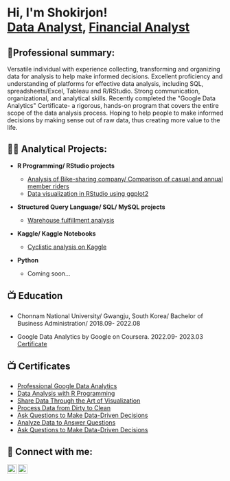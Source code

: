 <h1>Hi, I'm Shokirjon! <br/><a href="https://github.com/miracle99shoh">Data Analyst</a>, <a href="https://www.linkedin.com/in/shokirjon-otamirzaev/">Financial Analyst</a></h1>

<h2>👨‍Professional summary:</h2>
Versatile individual with experience collecting, transforming and organizing data for analysis to help make informed decisions. Excellent proficiency and understanding of platforms for effective data analysis, including SQL, spreadsheets/Excel, Tableau and R/RStudio. 
Strong communication, organizational, and analytical skills. 
Recently completed the "Google Data Analytics" Certificate- a rigorous, hands-on program that covers the entire scope of the data analysis process.
Hoping to help people to make informed decisions by making sense out of raw data, thus creating more value to the life.
<h2>👨‍💻 Analytical Projects:</h2>

- <b> R Programming/ RStudio projects</b>
  - [Analysis of Bike-sharing company/ Comparison of casual and annual member riders](https://github.com/miracle99shoh/bike_share_analysis)
  - [Data visualization in RStudio using ggplot2](https://github.com/miracle99shoh/Data_visualization_penguins_diamonds)
  
- <b>Structured Query Language/ SQL/ MySQL projects</b>
  - [Warehouse fulfillment analysis](https://github.com/miracle99shoh/mySQL_query_warehouse)
- <b>Kaggle/ Kaggle Notebooks</b>
  - [Cyclistic analysis on Kaggle](https://www.kaggle.com/shokirjonotamirzaev/bike-sharing-company-riders-analysis)
- <b>Python</b>
  - Coming soon...

<h2>📺 Education</h2>
 
 - Chonnam National University/ Gwangju, South Korea/ Bachelor of Business Administration/  2018.09- 2022.08
 
 - Google Data Analytics by Google on Coursera.   2022.09- 2023.03 <br/><a href="https://coursera.org/share/9376972811a9ac5f65d1faebf56d8ce6">Certificate</a>

<h2>📺 Certificates</h2>

- [Professional Google Data Analytics](https://www.coursera.org/account/accomplishments/specialization/certificate/FM4X8FUWMZZZ)
- [Data Analysis with R Programming](https://www.coursera.org/account/accomplishments/certificate/QZYUHJY6LGT3)
- [Share Data Through the Art of Visualization](https://www.coursera.org/account/accomplishments/certificate/6XL7UQLP3HSW)
- [Process Data from Dirty to Clean](https://www.coursera.org/account/accomplishments/certificate/TWHPXVHFAHJM)
- [Ask Questions to Make Data-Driven Decisions](https://www.coursera.org/account/accomplishments/certificate/V4QULEYGTXE4)
- [Analyze Data to Answer Questions](https://www.coursera.org/account/accomplishments/certificate/2T7QEK9NRX44)
- [Ask Questions to Make Data-Driven Decisions](https://www.coursera.org/account/accomplishments/certificate/V4QULEYGTXE4)

<h2> 🤳 Connect with me:</h2>

[<img align="left" alt="Shokirjon | LinkedIn" width="22px" src="https://cdn.jsdelivr.net/npm/simple-icons@v3/icons/linkedin.svg" />][linkedin]
[<img align="left" alt="Shokirjon | Instagram" width="22px" src="https://cdn.jsdelivr.net/npm/simple-icons@v3/icons/instagram.svg" />][instagram]

[linkedin]: https://linkedin.com/in/shokirjon-otamirzaev
[instagram]: https://www.instagram.com/miracle.9.9/


<!--
**miracle99shoh/miracle99shoh** is a ✨ _special_ ✨ repository because its `README.md` (this file) appears on your GitHub profile.

Here are some ideas to get you started:

- 🔭 I’m currently working on ...
- 🌱 I’m currently learning ...
- 👯 I’m looking to collaborate on ...
- 🤔 I’m looking for help with ...
- 💬 Ask me about ...
- 📫 How to reach me: ...
- 😄 Pronouns: ...
- ⚡ Fun fact: ...
-->
